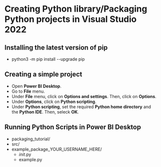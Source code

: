 # Creating Python library/Packaging Python projects in Visual Studio 2022

## Installing the latest version of pip
- python3 -m pip install --upgrade pip

## Creating a simple project
- Open **Power BI Desktop**.
- Go to **File** menu.
- Under **File** menu, click on **Options and settings**. Then, click on **Options**.
- Under **Options**, click on **Python scripting**.
- Under **Python scripting**, set the required **Python home directory** and the **Python IDE**. Then, seleck **OK**.

## Running Python Scripts in Power BI Desktop
- packaging_tutorial/
- src/
- example_package_YOUR_USERNAME_HERE/
  - _init_.py
  - example.py

